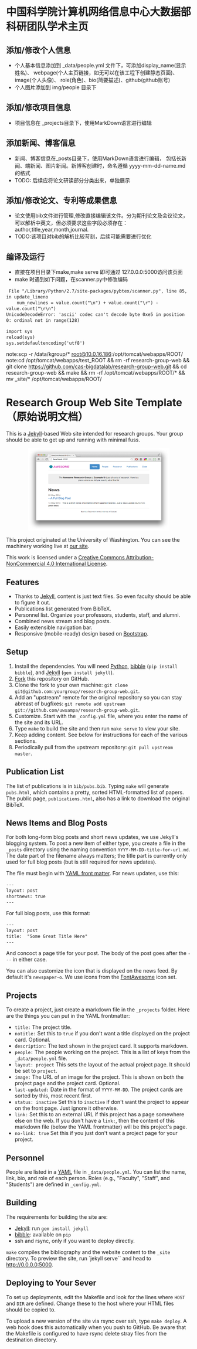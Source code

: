 中国科学院计算机网络信息中心大数据部科研团队学术主页
================================

添加/修改个人信息
--------
* 个人基本信息添加到 _data/people.yml 文件下，可添加display_name(显示姓名)、
webpage(个人主页链接，如无可以在该工程下创建静态页面)、image(个人头像)、
role(角色)、bio(简要描述)、github(github账号)
* 个人图片添加到 img/people 目录下

添加/修改项目信息
--------
* 项目信息在 _projects目录下，使用MarkDown语言进行编辑

添加新闻、博客信息
--------
* 新闻、博客信息在_posts目录下，使用MarkDown语言进行编辑，
包括长新闻、端新闻、图片新闻。新博客创建时，命名遵循 yyyy-mm-dd-name.md 的格式
* TODO: 后续应将论文研读部分分类出来，单独展示

添加/修改论文、专利等成果信息
--------
* 论文使用bib文件进行管理,修改直接编辑该文件。分为期刊论文及会议论文，可以解析中英文，但必须要求这些字段必须存在：author,title,year,month,journal.
* TODO:该项目对bib的解析比较苛刻，后续可能需要进行优化

编译及运行
--------
* 直接在项目目录下make,make serve 即可通过 127.0.0.0:5000访问该页面
* make 时遇到如下问题，在scanner.py中修改编码
~~~~
 File "/Library/Python/2.7/site-packages/pybtex/scanner.py", line 85, in update_lineno
    num_newlines = value.count("\n") + value.count("\r") - value.count("\r\n")
UnicodeDecodeError: 'ascii' codec can't decode byte 0xe5 in position 0: ordinal not in range(128)
~~~~

~~~~
import sys  
reload(sys)  
sys.setdefaultencoding('utf8')
~~~~


note:scp -r /data/kgroup/* root@10.0.16.186:/opt/tomcat/webapps/ROOT/
note:cd /opt/tomcat/webapps/test_ROOT && rm -rf research-group-web && git clone https://github.com/cas-bigdatalab/research-group-web.git && cd research-group-web && make && rm -rf /opt/tomcat/webapps/ROOT/* && mv _site/* /opt/tomcat/webapps/ROOT/


Research Group Web Site Template （原始说明文档）
================================

This is a [Jekyll][]-based Web site intended for research groups. Your group should be able to get up and running with minimal fuss.

<p align="center">
<img src="screenshot.png" width="387" height="225" alt="screenshot of the template">
</p>

This project originated at the University of Washington.  You can see the machinery working live at [our site][sampa].

This work is licensed under a [Creative Commons Attribution-NonCommercial 4.0 International License][license].

[sampa]: http://sampa.cs.washington.edu/
[license]: https://creativecommons.org/licenses/by-nc/4.0/


Features
--------

* Thanks to [Jekyll][], content is just text files. So even faculty should be able to figure it out.
* Publications list generated from BibTeX.
* Personnel list. Organize your professors, students, staff, and alumni.
* Combined news stream and blog posts.
* Easily extensible navigation bar.
* Responsive (mobile-ready) design based on [Bootstrap][].

[Bootstrap]: http://getbootstrap.com/


Setup
-----

1. Install the dependencies. You will need [Python][], [bibble][] (`pip install bibble`), and [Jekyll][] (`gem install jekyll`).
2. [Fork][] this repository on GitHub.
3. Clone the fork to your own machine: `git clone git@github.com:yourgroup/research-group-web.git`.
4. Add an "upstream" remote for the original repository so you can stay abreast of bugfixes: `git remote add upstream git://github.com/uwsampa/research-group-web.git`.
5. Customize. Start with the `_config.yml` file, where you enter the name of the site and its URL.
6. Type `make` to build the site and then run `make serve` to view your site.
7. Keep adding content. See below for instructions for each of the various sections.
8. Periodically pull from the upstream repository: `git pull upstream master`.

[Python]: https://www.python.org/
[Fork]: https://github.com/uwsampa/research-group-web/fork


Publication List
----------------

The list of publications is in `bib/pubs.bib`. Typing `make` will generate `pubs.html`, which contains a pretty, sorted HTML-formatted list of papers. The public page, `publications.html`, also has a link to download the original BibTeX.


News Items and Blog Posts
-------------------------

For both long-form blog posts and short news updates, we use Jekyll's blogging system. To post a new item of either type, you create a file in the `_posts` directory using the naming convention `YYYY-MM-DD-title-for-url.md`. The date part of the filename always matters; the title part is currently only used for full blog posts (but is still required for news updates).

The file must begin with [YAML front matter][yfm]. For news updates, use this:

    ---
    layout: post
    shortnews: true
    ---

For full blog posts, use this format:

    ---
    layout: post
    title:  "Some Great Title Here"
    ---

And concoct a page title for your post. The body of the post goes after the `---` in either case.

You can also customize the icon that is displayed on the news feed. By default it's `newspaper-o`. We use icons from the [FontAwesome][fa] icon set.

[yfm]: http://jekyllrb.com/docs/frontmatter/
[fa]: http://fontawesome.io/icons/

Projects
--------

To create a project, just create a markdown file in the `_projects` folder. Here are the things you can put in the YAML frontmatter:

- `title:` The project title.
- `notitle:` Set this to `true` if you don't want a title displayed on the project card. Optional.
- `description:` The text shown in the project card. It supports markdown.
- `people:` The people working on the project. This is a list of keys from the `_data/people.yml` file.
- `layout: project` This sets the layout of the actual project page. It should be set to `project`.
- `image:` The URL of an image for the project. This is shown on both the project page and the project card. Optional.
- `last-updated:` Date in the format of `YYYY-MM-DD`. The project cards are sorted by this, most recent first.
- `status: inactive` Set this to `inactive` if don't want the project to appear on the front page. Just ignore it otherwise.
- `link:` Set this to an external URL if this project has a page somewhere else on the web. If you don't have a `link:`, then the content of this markdown file (below the YAML frontmatter) will be this project's page.
- `no-link: true` Set this if you just don't want a project page for your project.

Personnel
---------

People are listed in a [YAML][] file in `_data/people.yml`. You can list the name, link, bio, and role of each person. Roles (e.g., "Faculty", "Staff", and "Students") are defined in `_config.yml`.

[YAML]: https://en.wikipedia.org/wiki/YAML


Building
--------

The requirements for building the site are:

* [Jekyll][]: run `gem install jekyll`
* [bibble][]: available on `pip`
* ssh and rsync, only if you want to deploy directly.

`make` compiles the bibliography and the website content to the `_site`
directory. To preview the site, run `jekyll serve`` and head to
http://0.0.0.0:5000.


Deploying to Your Sever
-----------------------

To set up deployments, edit the Makefile and look for the lines where `HOST` and `DIR` are defined. Change these to the host where your HTML files should be copied to.

To upload a new version of the site via rsync over ssh, type `make deploy`. A web hook does this automatically when you push to GitHub. Be aware that the Makefile is configured to have rsync delete stray files from the destination directory.

[Jekyll]: http://jekyllrb.com/
[bibble]: https://github.com/sampsyo/bibble/
